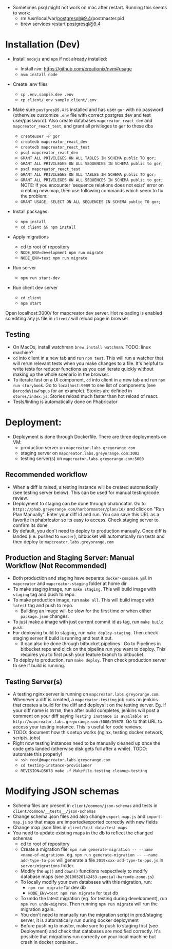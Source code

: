 - Sometimes psql might not work on mac after restart. Running this seems to work:
    - rm /usr/local/var/postgresql@9.4/postmaster.pid
    - brew services restart postgresql@9.4


# Installation (Dev)

- Install `nodejs` and `npm` if not already installed:
    - Install `nvm`: https://github.com/creationix/nvm#usage
    - `nvm install node`
- Create .env files
    - `cp .env.sample.dev .env`
    - `cp client/.env.sample client/.env`
- Make sure `postgres@9.4` is installed and has user `gor` with no password (otherwise customize `.env` file with correct postgres dev and test user/password). Also create databases `mapcreator_react_dev` and `mapcreator_react_test`, and grant all privileges to `gor` to these dbs
    - `createuser -P gor`
    - `createdb mapcreator_react_dev`
    - `createdb mapcreator_react_test`
    - `psql mapcreator_react_dev`
    - `GRANT ALL PRIVILEGES ON ALL TABLES IN SCHEMA public TO gor;`
    - `GRANT ALL PRIVILEGES ON ALL SEQUENCES IN SCHEMA public to gor;`
    - `psql mapcreator_react_test`
    - `GRANT ALL PRIVILEGES ON ALL TABLES IN SCHEMA public TO gor;`
    - `GRANT ALL PRIVILEGES ON ALL SEQUENCES IN SCHEMA public to gor;`
NOTE: If you encounter 'sequence relations does not exist' error on creating new map, then use following commands which seem
    to fix the problem:
    - `GRANT USAGE, SELECT ON ALL SEQUENCES IN SCHEMA public TO gor;`

- Install packages
    - `npm install`
    - `cd client && npm install`
- Apply migrations
    - cd to root of repository
    - `NODE_ENV=development npm run migrate`
    - `NODE_ENV=test npm run migrate`
- Run server
    - `npm run start-dev`
- Run client dev server
    - `cd client`
    - `npm start`

Open localhost:3000/ for mapcreator dev server. Hot reloading is enabled so editing any js file in `client/` will reload page in browser 

## Testing
- On MacOs, install watchman `brew install watchman`. TODO: linux machine?
- `cd` into client in a new tab and run `npm test`. This will run a watcher that will rerun relevant tests when you make changes to a file. It's helpful to write tests for reducer functions as you can iterate quickly without making up the whole scenario in the browser.
- To iterate fast on a UI component, `cd` into client in a new tab and run `npm run storybook`. Go to `localhost:9009` to see list of components (see `BarcodeViewPopup` for an example). Stories are defined in `stores/index.js`. Stories reload much faster than hot reload of react.
- Tests/linting is automatically done on Phabricator

# Deployment:

- Deployment is done through Dockerfile. There are three deployments on VM:
    - production server on `mapcreator.labs.greyorange.com`
    - staging server on `mapcreator.labs.greyorange.com:3002`
    - testing server(s) on `mapcreator.labs.greyorange.com:5000`

## Recommended workflow
- When a diff is raised, a testing instance will be created automatically (see testing server below). This can be used for manual testing/code review.
- Deployment to staging can be done through phabricator. Go to `https://phab.greyorange.com/harbormaster/plan/10/` and click on "Run Plan Manually". Enter your diff id and run. You can save this URL as a favorite in phabricator so its easy to access. Check staging server to confirm its done
- By default, you don't need to deploy to production manually. Once diff is landed (i.e. pushed to `master`), bitbucket will automatically run tests and then deploy to `mapcreator.labs.greyorange.com`

## Production and Staging Server: Manual Workflow (Not Recommended)

- Both production and staging have separate `docker-compose.yml` in `mapcreator` and `mapcreator-staging` folder at home dir
- To make staging image, run `make staging`. This will build image with `staging` tag and push to repo.
- To make production image, run `make all`. This will build image with `latest` tag and push to repo.
    - Building an image will be slow for the first time or when either `package.json` changes.
- To just make a image with just current commit id as tag, run `make build push`.
- For deploying build to staging, run `make deploy-staging`. Then check staging server if build is running and test it out.
    - It can also be done through bitbucket pipelines . Go to Pipelines in bitbucket repo and click on the pipeline run you want to deploy. This requires you to first push your feature branch to bitbucket.
- To deploy to production, run `make deploy`. Then check production server to see if build is running.

## Testing Server(s)
- A testing nginx server is running on `mapcreator.labs.greyorange.com`. Whenever a diff is created, a `mapcreator-testing` job runs on jenkins that creates a build for the diff and deploys it on the testing server. Eg. if your diff name is `D5768`, then after build completes, jenkins will post a comment on your diff saying `Testing instance is available at http://mapcreator.labs.greyorange.com:5000/D5678`. Go to that URL to access your testing instance. This is useful for code reviews.
- TODO: document how this setup works (nginx, testing docker network, scripts, jobs)
- Right now testing instances need to be manually cleaned up once the code gets landed (otherwise disk gets full after a while). TODO: automate this properly!
    - `ssh root@mapcreator.labs.greyorange.com`
    - `cd testing-instance-provisioner`
    - `REVISION=D5678 make -f Makefile.testing cleanup-testing`

# Modifying JSON schemas

- Schema files are present in `client/common/json-schemas` and tests in `client/common/__tests__/json-schemas`
- Change schema .json files and also change `export-map.js` and `import-map.js` so that maps are imported/exported correctly with new fields
- Change map .json files in `client/test-data/test-maps`
- You need to update existing maps in the db to reflect the changed schemas
    - cd to root of repository
    - Create a migration file: `npm run generate-migration -- --name <name-of-migration>`. eg. `npm run generate-migration -- --name add-type-to-pps` will generate a file `2019xxxx-add-type-to-pps.js` in `server/migrations` folder.
    - Modify the `up()` and `down()` functions respectively to modify database maps (see `20190520142453-special-barcode-zone.js`)
    - To locally modify your own databases with this migration, run:
        - `npm run migrate` for dev db
        - `NODE_ENV=test npm run migrate` for test db
    - To undo the latest migration (eg. for testing during development), run `npm run undo-migrate`. Then running `npm run migrate` will run the migration again.
    - You don't need to manually run the migration script in prod/staging server, it is automatically run during docker deployment
    - Before pushing to master, make sure to push to staging first (see Deployment) and check that databases are modified correctly. It's possible that migrations run correctly on your local machine but crash in docker container...